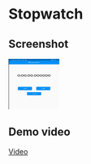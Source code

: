 # Stopwatch

## Screenshot

<img src="/video/ss.png" alt="MarineGEO circle logo" style="height: 100px; width:100px;"/>

## Demo video
[Video](/video/video.mp4)

